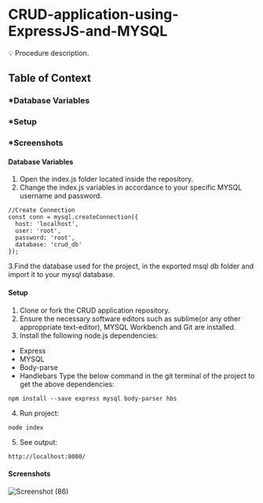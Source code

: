 # CRUD-application-using-ExpressJS-and-MYSQL
💡 Procedure description.

## Table of Context

### *Database Variables
### *Setup
### *Screenshots

#### Database Variables
1. Open the index.js folder located inside the repository.
2. Change the index.js variables in accordance to your specific MYSQL username and password.

```
//Create Connection
const conn = mysql.createConnection({
  host: 'localhost',
  user: 'root',
  password: 'root',
  database: 'crud_db'
});
```
3.Find the database used for the project, in the exported msql db folder and import it to your mysql database. 

#### Setup
1. Clone or fork the CRUD application repository.
2. Ensure the necessary software editors such as sublime(or any other approppriate text-editor), MYSQL Workbench and Git are installed.
3. Install the following node.js dependencies:
  - Express
  - MYSQL
  - Body-parse
  - Handlebars
  Type the below command in the git terminal of the project to get the above dependencies:
  ```
  npm install --save express mysql body-parser hbs
  ```
 4. Run project:
 ```
 node index
  ```
 5. See output:
  ```
  http://localhost:8000/
  ```
#### Screenshots
![Screenshot (86)](https://user-images.githubusercontent.com/50831575/131509177-872ce062-72c7-4325-87c7-4d4cdf599f82.png)

